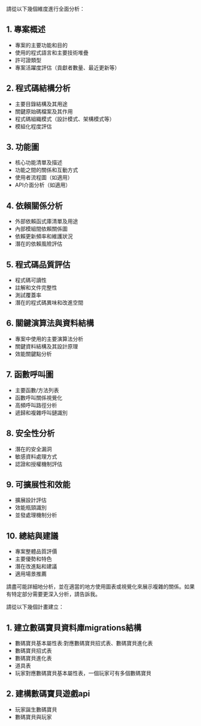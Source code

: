 請從以下幾個維度進行全面分析：

## 1. 專案概述
- 專案的主要功能和目的
- 使用的程式語言和主要技術堆疊
- 許可證類型
- 專案活躍度評估（貢獻者數量、最近更新等）

## 2. 程式碼結構分析
- 主要目錄結構及其用途
- 關鍵原始碼檔案及其作用
- 程式碼組織模式（設計模式、架構模式等）
- 模組化程度評估

## 3. 功能圖
- 核心功能清單及描述
- 功能之間的關係和互動方式
- 使用者流程圖（如適用）
- API介面分析（如適用）

## 4. 依賴關係分析
- 外部依賴函式庫清單及用途
- 內部模組間依賴關係圖
- 依賴更新頻率和維護狀況
- 潛在的依賴風險評估

## 5. 程式碼品質評估
- 程式碼可讀性
- 註解和文件完整性
- 測試覆蓋率
- 潛在的程式碼異味和改進空間

## 6. 關鍵演算法與資料結構
- 專案中使用的主要演算法分析
- 關鍵資料結構及其設計原理
- 效能關鍵點分析

## 7. 函數呼叫圖
- 主要函數/方法列表
- 函數呼叫關係視覺化
- 高頻呼叫路徑分析
- 遞歸和複雜呼叫鏈識別

## 8. 安全性分析
- 潛在的安全漏洞
- 敏感資料處理方式
- 認證和授權機制評估

## 9. 可擴展性和效能
- 擴展設計評估
- 效能瓶頸識別
- 並發處理機制分析

## 10. 總結與建議
- 專案整體品質評價
- 主要優勢和特色
- 潛在改進點和建議
- 適用場景推薦

請盡可能詳細地分析，並在適當的地方使用圖表或視覺化來展示複雜的關係。如果有特定部分需要更深入分析，請告訴我。

請從以下幾個計畫建立：

## 1. 建立數碼寶貝資料庫migrations結構
- 數碼寶貝基本屬性表:對應數碼寶貝招式表、數碼寶貝進化表
- 數碼寶貝招式表
- 數碼寶貝進化表
- 道具表
- 玩家對應數碼寶貝基本屬性表，一個玩家可有多個數碼寶貝

## 2. 建構數碼寶貝遊戲api
- 玩家誕生數碼寶貝
- 數碼寶貝與玩家